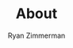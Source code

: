 ---
title: "About"
draft: false
author: "Ryan Zimmerman"
showToc: false
hidemeta: true
ShowPostNavLinks: false
---